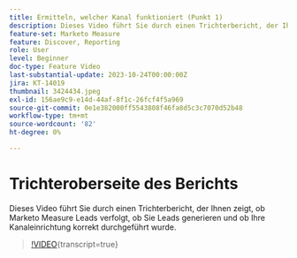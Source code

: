 ```yaml
---
title: Ermitteln, welcher Kanal funktioniert (Punkt 1)
description: Dieses Video führt Sie durch einen Trichterbericht, der Ihnen zeigt, ob Marketo Measure Leads verfolgt, ob Sie Leads generieren und ob Ihre Kanaleinrichtung korrekt durchgeführt wurde.
feature-set: Marketo Measure
feature: Discover, Reporting
role: User
level: Beginner
doc-type: Feature Video
last-substantial-update: 2023-10-24T00:00:00Z
jira: KT-14019
thumbnail: 3424434.jpeg
exl-id: 156ae9c9-e14d-44af-8f1c-26fcf4f5a969
source-git-commit: 0e1e382000ff5543808f46fa8d5c3c7070d52b48
workflow-type: tm+mt
source-wordcount: '82'
ht-degree: 0%

---
```


# Trichteroberseite des Berichts

Dieses Video führt Sie durch einen Trichterbericht, der Ihnen zeigt, ob Marketo Measure Leads verfolgt, ob Sie Leads generieren und ob Ihre Kanaleinrichtung korrekt durchgeführt wurde.

>[!VIDEO](https://video.tv.adobe.com/v/3424434/?learn=on){transcript=true}
